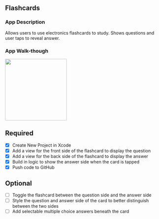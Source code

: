 ## Flashcards

### App Description
Allows users to use electronics flashcards to study.  Shows questions and user taps to reveal answer.

### App Walk-though
<img src="http://g.recordit.co/Gn1ywV4DH7.gif" width=200><br>

## Required
- [X] Create New Project in Xcode
- [X] Add a view for the front side of the flashcard to display the question
- [X] Add a view for the back side of the flashcard to display the answer
- [X] Build in logic to show the answer side when the card is tapped
- [X] Push code to GitHub
## Optional
- [ ] Toggle the flashcard between the question side and the answer side
- [ ] Style the question and answer side of the card to better distinguish between the two sides
- [ ] Add selectable multiple choice answers beneath the card
